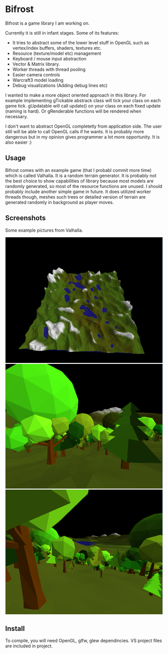 # Bifrost

Bifrost is a game library I am working on. 

Currently it is still in infant stages. Some of its features:

* It tries to abstract some of the lower level stuff in OpenGL such as vertex/index buffers, shaders, textures etc. 
* Resource (texture/model etc) management
* Keyboard / mouse input abstraction
* Vector & Matrix library.
* Worker threads with thread pooling
* Easier camera controls
* Warcraft3 model loading
* Debug visualizations (Adding debug lines etc)

I wanted to make a more object oriented approach in this library. For example implementing gTickable abstrack class will tick your class on each game tick. gUpdatable will call update() on your class on each fixed update (naming is hard). Or gRenderable functions will be rendered when necessary.

I don't want to abstract OpenGL completetly from application side. The user still will be able to call OpenGL calls if he wants. It is probably more dangerous but in my opinion gives programmer a lot more opportunity. It is also easier :)

## Usage

Bifrost comes with an example game (that I probabl commit more time) which is called Valhalla. It is a random terrain generator. It is probably not the best choice to show capabilities of library because most models are randomly generated, so most of the resource functions are unused. I should probably include another simple game in future. It does utilized worker threads though, meshes such trees or detailed version of terrain are generated randomly in background as player moves.

## Screenshots

Some example pictures from Valhalla.

![ss0](https://raw.githubusercontent.com/shultays/bifrost/master/ss0.png)
![ss1](https://raw.githubusercontent.com/shultays/bifrost/master/ss1.png)
![ss2](https://raw.githubusercontent.com/shultays/bifrost/master/ss2.png)

## Install

To compile, you will need OpenGL, glfw, glew dependincies. VS project files are included in project.

